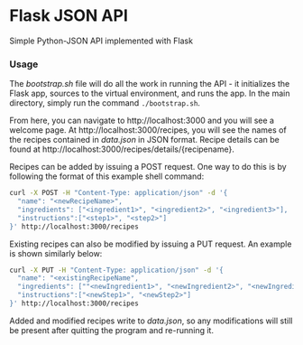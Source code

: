 # Flask JSON API

Simple Python-JSON API implemented with Flask

### Usage

The *bootstrap.sh* file will do all the work in running the API - it initializes the Flask app, sources to the virtual environment, and runs the app. In the main directory, simply run the command `./bootstrap.sh`.

From here, you can navigate to http://localhost:3000 and you will see a welcome page. At http://localhost:3000/recipes, you will see the names of the recipes contained in *data.json* in JSON format. Recipe details can be found at http://localhost:3000/recipes/details/{recipename}.

Recipes can be added by issuing a POST request. One way to do this is by following the format of this example shell command:
```sh
curl -X POST -H "Content-Type: application/json" -d '{
  "name": "<newRecipeName>",
  "ingredients": ["<ingredient1>", "<ingredient2>", "<ingredient3>"],
  "instructions":["<step1>", "<step2>"]
}' http://localhost:3000/recipes
```

Existing recipes can also be modified by issuing a PUT request. An example is shown similarly below:
```sh
curl -X PUT -H "Content-Type: application/json" -d '{
  "name": "<existingRecipeName",
  "ingredients": [""<newIngredient1>", "<newIngredient2>", "<newIngredient3>"],
  "instructions":["<newStep1>", "<newStep2>"]   
}' http://localhost:3000/recipes
```
Added and modified recipes write to *data.json*, so any modifications will still be present after quitting the program and re-running it.
